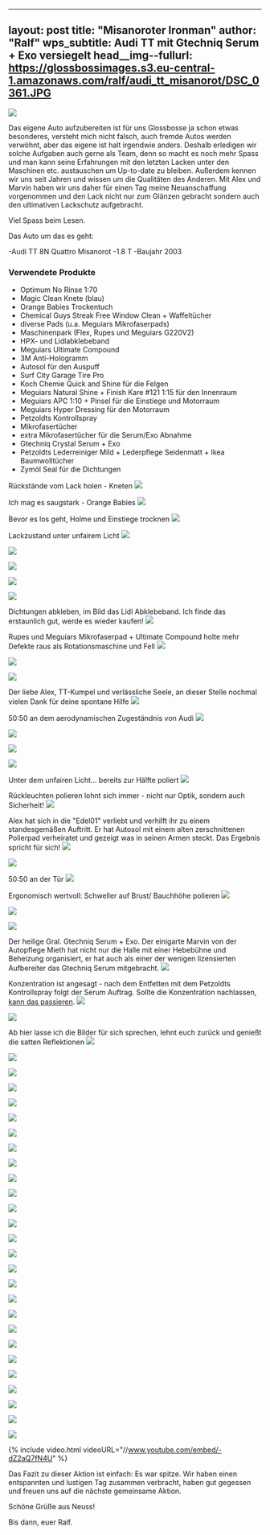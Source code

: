  ---
layout: post
title: "Misanoroter Ironman"
author: "Ralf"
wps_subtitle: Audi TT mit Gtechniq Serum + Exo versiegelt
head__img--fullurl: https://glossbossimages.s3.eu-central-1.amazonaws.com/ralf/audi_tt_misanorot/DSC_0361.JPG
---

![](https://glossbossimages.s3.eu-central-1.amazonaws.com/ralf/audi_tt_misanorot/tt_titelbild.jpg)

Das eigene Auto aufzubereiten ist für uns Glossbosse ja schon etwas besonderes, versteht mich nicht falsch, auch fremde Autos werden verwöhnt, aber das eigene ist halt irgendwie anders.
Deshalb erledigen wir solche Aufgaben auch gerne als Team, denn so macht es noch mehr Spass und man kann seine Erfahrungen mit den letzten Lacken unter den Maschinen etc. austauschen um Up-to-date zu bleiben. Außerdem kennen wir uns seit Jahren und wissen um die Qualitäten des Anderen.
Mit Alex und Marvin haben wir uns daher für einen Tag meine Neuanschaffung vorgenommen und den
Lack nicht nur zum Glänzen gebracht sondern auch den ultimativen Lackschutz aufgebracht.

Viel Spass beim Lesen.

Das Auto um das es geht:

-Audi TT 8N Quattro Misanorot
-1.8 T
-Baujahr 2003

### Verwendete Produkte

- Optimum No Rinse 1:70
- Magic Clean Knete (blau)
- Orange Babies Trockentuch
- Chemical Guys Streak Free Window Clean + Waffeltücher
- diverse Pads (u.a. Meguiars Mikrofaserpads)
- Maschinenpark (Flex, Rupes und Meguiars G220V2)
- HPX- und Lidlabklebeband
- Meguiars Ultimate Compound
- 3M Anti-Hologramm
- Autosol für den Auspuff
- Surf City Garage Tire Pro
- Koch Chemie Quick and Shine für die Felgen
- Meguiars Natural Shine + Finish Kare #121 1:15 für den Innenraum
- Meguiars APC 1:10 + Pinsel für die Einstiege und Motorraum
- Meguiars Hyper Dressing für den Motorraum
- Petzoldts Kontrollspray
- Mikrofasertücher
- extra Mikrofasertücher für die Serum/Exo Abnahme
- Gtechniq Crystal Serum + Exo
- Petzoldts Lederreiniger Mild + Lederpflege Seidenmatt + Ikea Baumwolltücher
- Zymöl Seal für die Dichtungen


Rückstände vom Lack holen - Kneten
![](https://glossbossimages.s3.eu-central-1.amazonaws.com/ralf/audi_tt_misanorot/DSC_0238.JPG)

Ich mag es saugstark - Orange Babies
![](https://glossbossimages.s3.eu-central-1.amazonaws.com/ralf/audi_tt_misanorot/DSC_0241.JPG)

Bevor es los geht, Holme und Einstiege trocknen
![](https://glossbossimages.s3.eu-central-1.amazonaws.com/ralf/audi_tt_misanorot/DSC_0244.JPG)

Lackzustand unter unfairem Licht
![](https://glossbossimages.s3.eu-central-1.amazonaws.com/ralf/audi_tt_misanorot/DSC_0250.JPG)

![](https://glossbossimages.s3.eu-central-1.amazonaws.com/ralf/audi_tt_misanorot/DSC_0251.JPG)

![](https://glossbossimages.s3.eu-central-1.amazonaws.com/ralf/audi_tt_misanorot/DSC_0258.JPG)

![](https://glossbossimages.s3.eu-central-1.amazonaws.com/ralf/audi_tt_misanorot/DSC_0259.JPG)

![](https://glossbossimages.s3.eu-central-1.amazonaws.com/ralf/audi_tt_misanorot/DSC_0252.JPG)

Dichtungen abkleben, im Bild das Lidl Abklebeband. Ich finde das erstaunlich gut, werde es wieder kaufen!
![](https://glossbossimages.s3.eu-central-1.amazonaws.com/ralf/audi_tt_misanorot/DSC_0255.JPG)

Rupes und Meguiars Mikrofaserpad + Ultimate Compound holte mehr Defekte raus als Rotationsmaschine und Fell
![](https://glossbossimages.s3.eu-central-1.amazonaws.com/ralf/audi_tt_misanorot/DSC_0262.JPG)

![](https://glossbossimages.s3.eu-central-1.amazonaws.com/ralf/audi_tt_misanorot/DSC_0265.JPG)

![](https://glossbossimages.s3.eu-central-1.amazonaws.com/ralf/audi_tt_misanorot/DSC_0267.JPG)

Der liebe Alex, TT-Kumpel und verlässliche Seele, an dieser Stelle nochmal vielen Dank für deine spontane Hilfe
![](https://glossbossimages.s3.eu-central-1.amazonaws.com/ralf/audi_tt_misanorot/DSC_0269.JPG)

50:50 an dem aerodynamischen Zugeständnis von Audi
![](https://glossbossimages.s3.eu-central-1.amazonaws.com/ralf/audi_tt_misanorot/DSC_0272.JPG)

![](https://glossbossimages.s3.eu-central-1.amazonaws.com/ralf/audi_tt_misanorot/DSC_0427.JPG)

![](https://glossbossimages.s3.eu-central-1.amazonaws.com/ralf/audi_tt_misanorot/DSC_0429.JPG)

![](https://glossbossimages.s3.eu-central-1.amazonaws.com/ralf/audi_tt_misanorot/DSC_0430.JPG)

Unter dem unfairen Licht... bereits zur Hälfte poliert
![](https://glossbossimages.s3.eu-central-1.amazonaws.com/ralf/audi_tt_misanorot/DSC_0432.JPG)

Rückleuchten polieren lohnt sich immer - nicht nur Optik, sondern auch Sicherheit!
![](https://glossbossimages.s3.eu-central-1.amazonaws.com/ralf/audi_tt_misanorot/DSC_0434.JPG)

Alex hat sich in die "Edel01" verliebt und verhilft ihr zu einem standesgemäßen Auftritt. Er hat Autosol mit einem alten zerschnittenen Polierpad verheiratet und gezeigt was in seinen Armen steckt. Das Ergebnis spricht für sich!
![](https://glossbossimages.s3.eu-central-1.amazonaws.com/ralf/audi_tt_misanorot/DSC_0435.JPG)

![](https://glossbossimages.s3.eu-central-1.amazonaws.com/ralf/audi_tt_misanorot/DSC_0274.JPG)

50:50 an der Tür
![](https://glossbossimages.s3.eu-central-1.amazonaws.com/ralf/audi_tt_misanorot/DSC_0286.JPG)

Ergonomisch wertvoll: Schweller auf Brust/ Bauchhöhe polieren
![](https://glossbossimages.s3.eu-central-1.amazonaws.com/ralf/audi_tt_misanorot/DSC_0287.JPG)

![](https://glossbossimages.s3.eu-central-1.amazonaws.com/ralf/audi_tt_misanorot/DSC_0293.JPG)

![](https://glossbossimages.s3.eu-central-1.amazonaws.com/ralf/audi_tt_misanorot/DSC_0294.JPG)

Der heilige Gral. Gtechniq Serum + Exo. Der einigarte Marvin von der Autopflege Mieth hat nicht nur die Halle mit einer Hebebühne und Beheizung organisiert, er hat auch als einer der wenigen lizensierten Aufbereiter das Gtechniq Serum mitgebracht.
![](https://glossbossimages.s3.eu-central-1.amazonaws.com/ralf/audi_tt_misanorot/DSC_0305.JPG)

Konzentration ist angesagt - nach dem Entfetten mit dem Petzoldts Kontrollspray folgt der Serum Auftrag. Sollte die Konzentration nachlassen, [kann das passieren](https://glossboss.de/produkttest/gtechniq-crystal-serum-test-anwendung-auftrag/).
![](https://glossbossimages.s3.eu-central-1.amazonaws.com/ralf/audi_tt_misanorot/DSC_0300.JPG)

![](https://glossbossimages.s3.eu-central-1.amazonaws.com/ralf/audi_tt_misanorot/DSC_0302.JPG)

Ab hier lasse ich die Bilder für sich sprechen, lehnt euch zurück und genießt die satten Reflektionen
![](https://glossbossimages.s3.eu-central-1.amazonaws.com/ralf/audi_tt_misanorot/DSC_0306.JPG)

![](https://glossbossimages.s3.eu-central-1.amazonaws.com/ralf/audi_tt_misanorot/DSC_0308.JPG)

![](https://glossbossimages.s3.eu-central-1.amazonaws.com/ralf/audi_tt_misanorot/DSC_0311.JPG)

![](https://glossbossimages.s3.eu-central-1.amazonaws.com/ralf/audi_tt_misanorot/DSC_0312.JPG)

![](https://glossbossimages.s3.eu-central-1.amazonaws.com/ralf/audi_tt_misanorot/DSC_0325.JPG)

![](https://glossbossimages.s3.eu-central-1.amazonaws.com/ralf/audi_tt_misanorot/DSC_0328.JPG)

![](https://glossbossimages.s3.eu-central-1.amazonaws.com/ralf/audi_tt_misanorot/DSC_0333.JPG)

![](https://glossbossimages.s3.eu-central-1.amazonaws.com/ralf/audi_tt_misanorot/DSC_0338.JPG)

![](https://glossbossimages.s3.eu-central-1.amazonaws.com/ralf/audi_tt_misanorot/DSC_0353.JPG)

![](https://glossbossimages.s3.eu-central-1.amazonaws.com/ralf/audi_tt_misanorot/DSC_0354.JPG)

![](https://glossbossimages.s3.eu-central-1.amazonaws.com/ralf/audi_tt_misanorot/DSC_0355.JPG)

![](https://glossbossimages.s3.eu-central-1.amazonaws.com/ralf/audi_tt_misanorot/DSC_0356.JPG)

![](https://glossbossimages.s3.eu-central-1.amazonaws.com/ralf/audi_tt_misanorot/DSC_0357.JPG)

![](https://glossbossimages.s3.eu-central-1.amazonaws.com/ralf/audi_tt_misanorot/DSC_0361.JPG)

![](https://glossbossimages.s3.eu-central-1.amazonaws.com/ralf/audi_tt_misanorot/DSC_0363.JPG)

![](https://glossbossimages.s3.eu-central-1.amazonaws.com/ralf/audi_tt_misanorot/DSC_0375.JPG)

![](https://glossbossimages.s3.eu-central-1.amazonaws.com/ralf/audi_tt_misanorot/DSC_0376.JPG)

![](https://glossbossimages.s3.eu-central-1.amazonaws.com/ralf/audi_tt_misanorot/DSC_0378.JPG)

![](https://glossbossimages.s3.eu-central-1.amazonaws.com/ralf/audi_tt_misanorot/DSC_0379.JPG)

![](https://glossbossimages.s3.eu-central-1.amazonaws.com/ralf/audi_tt_misanorot/DSC_0385.JPG)

![](https://glossbossimages.s3.eu-central-1.amazonaws.com/ralf/audi_tt_misanorot/DSC_0387.JPG)

![](https://glossbossimages.s3.eu-central-1.amazonaws.com/ralf/audi_tt_misanorot/DSC_0418.JPG)

![](https://glossbossimages.s3.eu-central-1.amazonaws.com/ralf/audi_tt_misanorot/DSC_0452.JPG)

![](https://glossbossimages.s3.eu-central-1.amazonaws.com/ralf/audi_tt_misanorot/DSC_0453.JPG)

![](https://glossbossimages.s3.eu-central-1.amazonaws.com/ralf/audi_tt_misanorot/DSC_0461.JPG)

![](https://glossbossimages.s3.eu-central-1.amazonaws.com/ralf/audi_tt_misanorot/DSC_0462.JPG)

![](https://glossbossimages.s3.eu-central-1.amazonaws.com/ralf/audi_tt_misanorot/DSC_0463.JPG)

{% include video.html videoURL="//www.youtube.com/embed/-dZ2aQ7fN4U" %}

Das Fazit zu dieser Aktion ist einfach: Es war spitze. Wir haben einen entspannten und lustigen Tag zusammen verbracht, haben gut gegessen und freuen uns auf die nächste gemeinsame Aktion.

Schöne Grüße aus Neuss! 

Bis dann, euer Ralf.